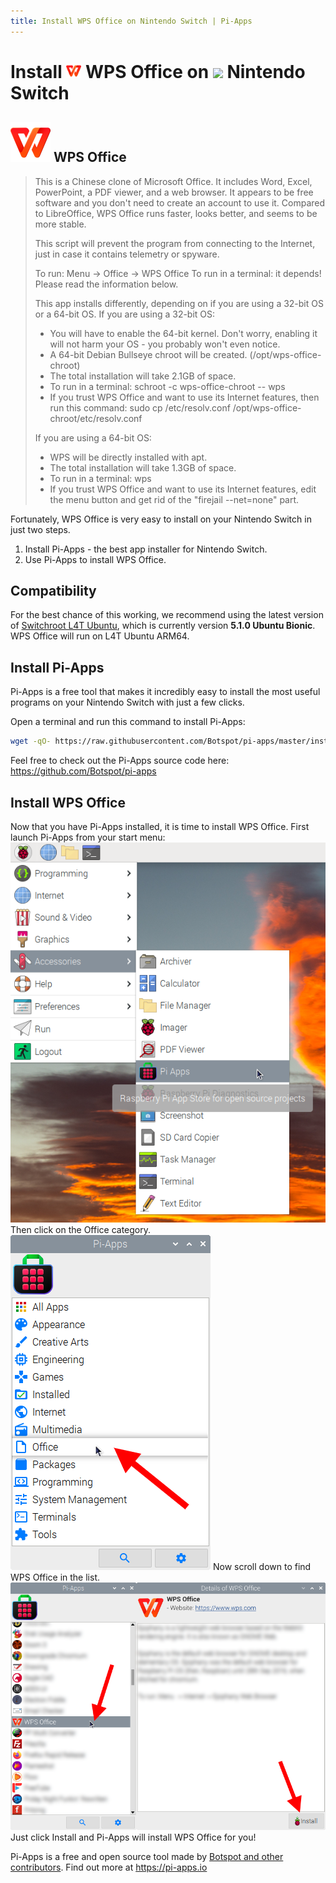 ```yaml
---
title: Install WPS Office on Nintendo Switch | Pi-Apps
---
```

<div class="simple-install-content content">

# Install <img src="/img/app-icons/WPS Office/icon-64.png" height=24> WPS Office on <img src=https://switchroot.org/logo.png height=24> Nintendo Switch

## <img src="/img/app-icons/WPS Office/icon-64.png"> WPS Office
> This is a Chinese clone of Microsoft Office.
> It includes Word, Excel, PowerPoint, a PDF viewer, and a web browser. It appears to be free software and you don't need to create an account to use it.
> Compared to LibreOffice, WPS Office runs faster, looks better, and seems to be more stable.
> 
> This script will prevent the program from connecting to the Internet, just in case it contains telemetry or spyware.
> 
> To run: Menu -> Office -> WPS Office
> To run in a terminal: it depends! Please read the information below.
> 
> This app installs differently, depending on if you are using a 32-bit OS or a 64-bit OS.
> If you are using a 32-bit OS:
> - You will have to enable the 64-bit kernel. Don't worry, enabling it will not harm your OS - you probably won't even notice.
> - A 64-bit Debian Bullseye chroot will be created. (/opt/wps-office-chroot)
> - The total installation will take 2.1GB of space.
> - To run in a terminal: schroot -c wps-office-chroot -- wps
> - If you trust WPS Office and want to use its Internet features, then run this command: sudo cp /etc/resolv.conf /opt/wps-office-chroot/etc/resolv.conf
> 
> If you are using a 64-bit OS:
> - WPS will be directly installed with apt.
> - The total installation will take 1.3GB of space.
> - To run in a terminal: wps
> - If you trust WPS Office and want to use its Internet features, edit the menu button and get rid of the "firejail --net=none" part.

Fortunately, WPS Office is very easy to install on your Nintendo Switch in just two steps.
1. Install Pi-Apps - the best app installer for Nintendo Switch.
2. Use Pi-Apps to install WPS Office.
</div>
<div class="simple-install-content content">

## Compatibility
For the best chance of this working, we recommend using the latest version of [Switchroot L4T Ubuntu](https://wiki.switchroot.org/en/Linux/Ubuntu-Install-Guide), which is currently version **5.1.0 Ubuntu Bionic**.
WPS Office will run on L4T Ubuntu ARM64.
</div>
<div class="simple-install-content content">

## Install Pi-Apps

Pi-Apps is a free tool that makes it incredibly easy to install the most useful programs on your Nintendo Switch with just a few clicks.

Open a terminal and run this command to install Pi-Apps:
```bash
wget -qO- https://raw.githubusercontent.com/Botspot/pi-apps/master/install | bash
```
Feel free to check out the Pi-Apps source code here: https://github.com/Botspot/pi-apps
</div>
<div class="simple-install-content content">

## Install WPS Office

Now that you have Pi-Apps installed, it is time to install WPS Office.
First launch Pi-Apps from your start menu:
<img src="/img/start-menu.png">
Then click on the Office category.
<img src="/img/category-selections/Office.png">
Now scroll down to find WPS Office in the list.
<img src="/img/app-icons/WPS Office/app-selection.png">
Just click Install and Pi-Apps will install WPS Office for you!
</div>
<div class="simple-install-content content">

Pi-Apps is a free and open source tool made by [Botspot and other contributors](/about/#contributors). Find out more at https://pi-apps.io
</div>
